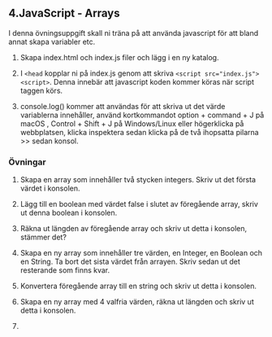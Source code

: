 ## 4.JavaScript - Arrays

I denna övningsuppgift skall ni träna på att använda javascript för att bland annat skapa variabler etc.

1. Skapa index.html och index.js filer och lägg i en ny katalog.

2. I ```<head``` kopplar ni på index.js genom att skriva ```<script src="index.js"><script>```. Denna innebär att javascript koden kommer köras när script taggen körs.

3. console.log() kommer att användas för att skriva ut det värde variablerna innehåller, använd kortkommandot option + command + J på macOS , Control + Shift + J på Windows/Linux eller högerklicka på webbplatsen, klicka inspektera sedan klicka på de två ihopsatta pilarna >> sedan konsol. 

### Övningar

1. Skapa en array som innehåller två stycken integers. Skriv ut det första värdet i konsolen.

2. Lägg till en boolean med värdet false i slutet av föregående array, skriv ut denna boolean i konsolen.

3. Räkna ut längden av föregående array och skriv ut detta i konsolen, stämmer det?

4. Skapa en ny array som innehåller tre värden, en Integer, en Boolean och en String. Ta bort det sista värdet från arrayen. Skriv sedan ut det resterande som finns kvar.

5. Konvertera föregående array till en string och skriv ut detta i konsolen.

6. Skapa en ny array med 4 valfria värden, räkna ut längden och skriv ut detta i konsolen.

7.
```JavaScript

```
